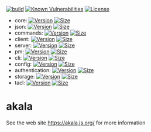 [![build](https://github.com/npenin/akala/actions/workflows/npm-publish.yml/badge.svg)](https://github.com/npenin/akala/actions/workflows/npm-publish.yml)
[![Known Vulnerabilities](https://snyk.io/test/github/npenin/akala/badge.svg)](https://snyk.io/test/github/npenin/akala)
[![License](https://badgen.net/github/license/npenin/akala)](https://badgen.net/github/license/npenin/akala)

- core: [![Version](https://badgen.net/npm/v/@akala/core)](https://badgen.net/npm/v/@akala/core) [![Size](https://badgen.net/packagephobia/publish/@akala/core)](https://badgen.net/packagephobia/publish/@akala/core)
- json: [![Version](https://badgen.net/npm/v/@akala/json-rpc-ws)](https://badgen.net/npm/v/@akala/json-rpc-ws) [![Size](https://badgen.net/packagephobia/publish/@akala/json)](https://badgen.net/packagephobia/publish/@akala/json)
- commands: [![Version](https://badgen.net/npm/v/@akala/commands)](https://badgen.net/npm/v/@akala/commands) [![Size](https://badgen.net/packagephobia/publish/@akala/commands)](https://badgen.net/packagephobia/publish/@akala/commands)
- client: [![Version](https://badgen.net/npm/v/@akala/client)](https://badgen.net/npm/v/@akala/client) [![Size](https://badgen.net/packagephobia/publish/@akala/client)](https://badgen.net/packagephobia/publish/@akala/client)
- server: [![Version](https://badgen.net/npm/v/@akala/server)](https://badgen.net/npm/v/@akala/server) [![Size](https://badgen.net/packagephobia/publish/@akala/server)](https://badgen.net/packagephobia/publish/@akala/server)
- pm: [![Version](https://badgen.net/npm/v/@akala/pm)](https://badgen.net/npm/v/@akala/pm) [![Size](https://badgen.net/packagephobia/publish/@akala/pm)](https://badgen.net/packagephobia/publish/@akala/pm)
- cli: [![Version](https://badgen.net/npm/v/@akala/cli)](https://badgen.net/npm/v/@akala/cli) [![Size](https://badgen.net/packagephobia/publish/@akala/cli)](https://badgen.net/packagephobia/publish/@akala/cli)
- config: [![Version](https://badgen.net/npm/v/@akala/config)](https://badgen.net/npm/v/@akala/config) [![Size](https://badgen.net/packagephobia/publish/@akala/config)](https://badgen.net/packagephobia/publish/@akala/config)
- authentication: [![Version](https://badgen.net/npm/v/@akala/authentication)](https://badgen.net/npm/v/@akala/authentication) [![Size](https://badgen.net/packagephobia/publish/@akala/authentication)](https://badgen.net/packagephobia/publish/@akala/authentication)
- storage: [![Version](https://badgen.net/npm/v/@akala/storage)](https://badgen.net/npm/v/@akala/storage) [![Size](https://badgen.net/packagephobia/publish/@akala/storage)](https://badgen.net/packagephobia/publish/@akala/storage)
- tacl: [![Version](https://badgen.net/npm/v/@akala/tacl)](https://badgen.net/npm/v/@akala/tacl) [![Size](https://badgen.net/packagephobia/publish/@akala/tacl)](https://badgen.net/packagephobia/publish/@akala/tacl)

# akala

See the web site https://akala.js.org/ for more information
